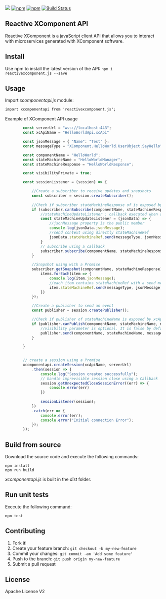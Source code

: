 [![](http://slack.xcomponent.com/badge.svg)](http://slack.xcomponent.com/)
[![npm](https://img.shields.io/npm/v/reactivexcomponent.js.svg)](https://www.npmjs.com/package/reactivexcomponent.js)
[![npm](https://img.shields.io/npm/dt/reactivexcomponent.js.svg)](https://www.npmjs.com/package/reactivexcomponent.js)
[![Build Status](https://travis-ci.org/xcomponent/ReactiveXComponent.js.svg?branch=master)](https://travis-ci.org/xcomponent/ReactiveXComponent.js)

## Reactive XComponent API
Reactive XComponent is a javaScript client API that allows you to interact with microservices generated with XComponent software.

## Install
Use npm to install the latest version of the API:
``` npm i reactivexcomponent.js --save ```

## Usage
Import *xcomponentapi.js* module:
```html
import xcomponentapi from 'reactivexcomponent.js';
```

Example of XComponent API usage
```js
        const serverUrl = "wss://localhost:443";
        const xcApiName = "HelloWorldApi.xcApi"

        const jsonMessage = { "Name": "Test" };
        const messageType = "XComponent.HelloWorld.UserObject.SayHello";

        const componentName = "HelloWorld";
        const stateMachineName = "HelloWorldManager";
        const stateMachineResponse = "HelloWorldResponse";

        const visibilityPrivate = true;

        const sessionListener = (session) => {

            //Create a subscriber to receive updates and snapshots
            const subscriber = session.createSubscriber();
            
            //Check if subscriber stateMachineResponse of is exposed by xcApi
            if (subscriber.canSubscribe(componentName, stateMachineResponse)) {
                //stateMachineUpdateListener : callback executed when a message is received by the subscribed stateMachine
                const stateMachineUpdateListener = (jsonData) => {
                    //jsonMessage property is the public member
                    console.log(jsonData.jsonMessage);
                    //send context using directly stateMachineRef
                    jsonData.stateMachineRef.send(messageType, jsonMessage);
                }       
                // subscribe using a callback                
                subscriber.subscribe(componentName, stateMachineResponse, stateMachineUpdateListener);  
            }

            //Snapshot using with a Promise
            subscriber.getSnapshot(componentName, stateMachineResponse).then(items => {
                items.forEach(item => {
                    console.log(item.jsonMessage);
                    //each item contains stateMachineRef with a send method to publish an event to an instance                    
                    item.stateMachineRef.send(messageType, jsonMessage);
                })
            });

            //Create a publisher to send an event
            const publisher = session.createPublisher(); 

            //Check if publisher of stateMachineName is exposed by xcApi
            if (publisher.canPublish(componentName, stateMachineName, messageType1)) {
                //visibility parameter is optional. It is false by default.
                publisher.send(componentName, stateMachineName, messageType1, jsonMessage, visibilityPrivate);
            } 

        }

        
        // create a session using a Promise
        xcomponentapi.createSession(xcApiName, serverUrl)
            .then(session => {
                console.log("Session created successfully");
                // handle imprevisible session close using a Callback
                session.getUnexpectedCloseSessionError((err) => {
                    console.error(err)
                })
                       
                sessionListener(session);
            })
            .catch(err => {
                console.error(err);
                console.error("Initial connection Error");
            });
        });        

```

## Build from source
Download the source code and execute the following commands:
``` 
npm install
npm run build    
```
*xcomponentapi.js* is built in the *dist* folder. 

## Run unit tests
Execute the following command:
``` 
npm test        
```

## Contributing
1. Fork it!
2. Create your feature branch: `git checkout -b my-new-feature`
3. Commit your changes: `git commit -am 'Add some feature'`
4. Push to the branch: `git push origin my-new-feature`
5. Submit a pull request

## License
Apache License V2

